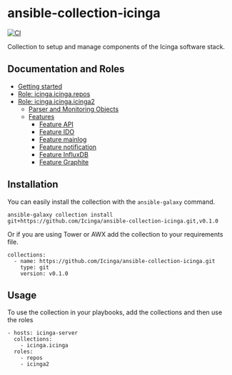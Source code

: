 # ansible-collection-icinga

[![CI](https://github.com/Icinga/ansible-collection-icinga/workflows/CI/badge.svg?event=push)](https://github.com/Icinga/ansible-collection-icinga/actions/workflows/molecule.yml/badge.svg)

Collection to setup and manage components of the Icinga software stack.

## Documentation and Roles
* [Getting started](doc/getting-started.md)
* [Role: icinga.icinga.repos](doc/role-repos.md)
* [Role: icinga.icinga.icinga2](doc/role-icinga2.md)
  * [Parser and Monitoring Objects](doc/objects.md)
  * [Features](doc/features.md)
    * [Feature API](doc/features/feature-api.md)
    * [Feature IDO](doc/features/feature-ido.md)
    * [Feature mainlog](doc/features/feature-mainlog.md)
    * [Feature notification](doc/features/feature-notification.md)
    * [Feature InfluxDB](doc/features/feature-influxdb.md)
    * [Feature Graphite](doc/features/feature-graphite.md)


## Installation

You can easily install the collection with the `ansible-galaxy` command.

```
ansible-galaxy collection install git+https://github.com/Icinga/ansible-collection-icinga.git,v0.1.0
```

Or if you are using Tower or AWX add the collection to your requirements file.

```
collections:
  - name: https://github.com/Icinga/ansible-collection-icinga.git
    type: git
    version: v0.1.0
```

## Usage

To use the collection in your playbooks, add the collections and then use the roles

```
- hosts: icinga-server
  collections:
    - icinga.icinga
  roles:
    - repos
    - icinga2
```
